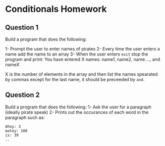 # Conditionals Homework

## Question 1
Build a program that does the following:

1- Prompt the user to enter names of pirates
2- Every time the user enters a name add the name to an array
3- When the user enters `exit` stop the program and print: You have entered X names: name1, name2, name...., and nameX

X is the number of elements in the array and then list the names spearated by commas except for the last name, it should be preceeded by `and`.

## Question 2
Build a program that does the following:
1- Ask the user for a paragraph (ideally pirate speak)
2- Prints out the occurances of each word in the paragraph such as:
```
Ahoy: 3
matey: 100
is: 39
..
```

